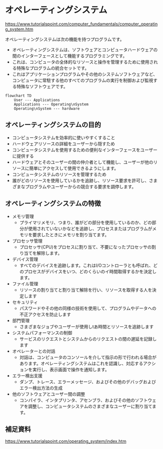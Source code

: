 # オペレーティングシステム
https://www.tutorialspoint.com/computer_fundamentals/computer_operating_system.htm

オペレーティングシステムは次の機能を持つプログラムです。

- オペレーティングシステムは、ソフトウェアとコンピュータハードウェアの間のインターフェースとして機能するプログラミングです。
- これは、コンピュータの全体的なリソースと操作を管理するために使用される特殊なプログラムの統合セットです。
- これはアプリケーションプログラムやその他のシステムソフトウェアなど、コンピュータに常駐する他のすべてのプログラムの実行を制御および監視する特殊なソフトウェアです。

``` mermaid
flowchart TD
    User --- Applications
    Applications --- Operating\nSystem
    Operating\nSystem --- hardware
```

## オペレーティングシステムの目的
- コンピュータシステムを効率的に使いやすくすること
- ハードウェアリソースの詳細をユーザーから隠すため
- コンピュータシステムを使用するための便利なインターフェースをユーザーに提供する
- ハードウェアとそのユーザーの間の仲介者として機能し、ユーザーが他のリソースに簡単にアクセスして使用できるようにします。
- コンピュータシステムのリソースを管理するため
- 誰がどのリソースを使用しているかを追跡し、リソース要求を許可し、さまざまなプログラムやユーザーからの競合する要求を調停します。

## オペレーティングシステムの特徴
- メモリ管理
  - プライマリメモリ、つまり、誰がどの部分を使用しているのか、どの部分が使用されていないかなどを追跡し、プロセスまたはプログラムがメモリを要求したときにメモリを割り当てます。
- プロセッサ管理
  - プロセッサ(CPU)をプロセスに割り当て、不要になったプロセッサの割り当てを解除します。
- デバイス管理
  - すべてのデバイスを追跡します。これはI/Oコントローラとも呼ばれ、どのプロセスがデバイスをいつ、どのくらいのイ時間取得するかを決定します。
- ファイル管理
  - リソースの割り当てと割り当て解除を行い、リソースを取得する人を決定します
- セキュリティ
  - パスワードやその他の同様の技術を使用して、プログラムやデータへの不正アクセスを防止します
- 部門管理
  - さまざまなジョブやユーザーが使用しtあ時間とリソースを追跡します
- システムパフォーマンスの制御
  - サービスのリクエストとシステムからのリクエストの間の遅延を記録します
- オペレーターとの対話
  - 対話は、コンピュータのコンソールを介して指示の形で行われる場合があります。オペレーティングシステムはこれを認識し、対応するアクションを実行し、表示画面で操作を通知します。
- エラー検出支援
  - ダンプ、トレース、エラーメッセージ、およびその他のデバッグおよびエラー検出方法の生成
- 他のソフトウェアとユーザー間の調整
  - コンパイラ、インタプリンタ、アセンブラ、およびその他のソフトウェアを調整し、コンピュータシステムのさまざまなユーザーに割り当てます。

## 補足資料

https://www.tutorialspoint.com/operating_system/index.htm
